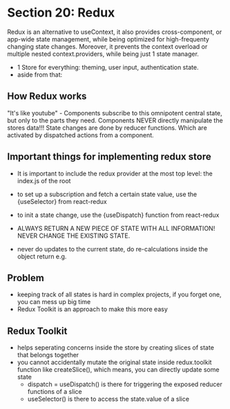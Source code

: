 # Section 20: Redux

Redux is an alternative to useContext, it also provides cross-component, or app-wide state management, while being optimized for high-frequenty changing state changes.
Moreover, it prevents the context overload or multiple nested context.providers, while being just 1 state manager.
- 1 Store for everything: theming, user input, authentication state.
- aside from that:

## How Redux works
"It's like youtube" - Components subscribe to this omnipotent central state, but only to the parts they need.
Components NEVER directly manipulate the stores data!!! State changes are done by reducer functions. Which are activated by dispatched actions from a component.

## Important things for implementing redux store
- It is important to include the redux provider at the most top level: the index.js of the root
- to set up a subscription and fetch a certain state value, use the {useSelector} from react-redux
- to init a state change, use the {useDispatch} function from react-redux


- ALWAYS RETURN A NEW PIECE OF STATE WITH ALL INFORMATION! NEVER CHANGE THE EXISTING STATE.
- never do updates to the current state, do re-calculations inside the object return e.g.


## Problem
- keeping track of all states is hard in complex projects, if you forget one, you can mess up big time
- Redux Toolkit is an approach to make this more easy

## Redux Toolkit
- helps seperating concerns inside the store by creating slices of state that belongs together
- you cannot accidentally mutate the original state inside redux.toolkit function like createSlice(), which means, you can directly update some state
  - dispatch = useDispatch() is there for triggering the exposed reducer functions of a slice
  - useSelector() is there to access the state.value of a slice
